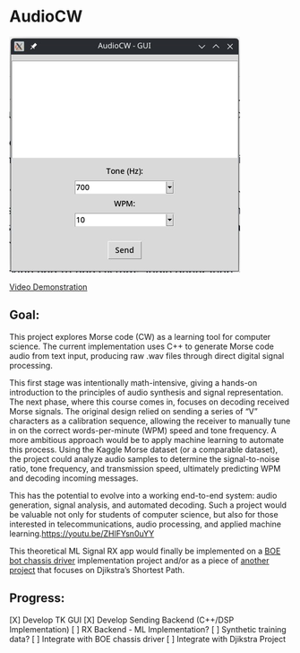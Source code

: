 # AudioCW

![AudioCW-Screenshot](img/web/AudioCW_Screenshot.jpg)

[Video Demonstration](https://youtu.be/ZHlFYsn0uYY )

## Goal:
This project explores Morse code (CW) as a learning tool for computer science. The current implementation uses C++ to generate 
Morse code audio from text input, producing raw .wav files through direct digital signal processing. 

This first stage was intentionally math-intensive, giving a hands-on introduction to the principles of audio synthesis and signal representation.
The next phase, where this course comes in, focuses on decoding received Morse signals. The original design relied on sending a series of “V” characters as a calibration sequence, 
allowing the receiver to manually tune in on the correct words-per-minute (WPM) speed and tone frequency. A more ambitious approach would be to apply machine learning to automate this process. 
Using the Kaggle Morse dataset (or a comparable dataset), the project could analyze audio samples to determine the signal-to-noise ratio, tone frequency, and transmission speed, ultimately predicting WPM and decoding incoming messages.

This has the potential to evolve into a working end-to-end system: audio generation, signal analysis, and automated decoding. Such a project would be valuable not only for students of computer science, 
but also for those interested in telecommunications, audio processing, and applied machine learning.https://youtu.be/ZHlFYsn0uYY 

This theoretical ML Signal RX app would finally be implemented on a [BOE bot chassis driver](https://github.com/allhailthetail/boenanna-pi) implementation project and/or as a piece of [another project](https://github.com/cris1618/MazeBot) that focuses on Djikstra’s Shortest Path.

## Progress:

[X] Develop TK GUI
[X] Develop Sending Backend (C++/DSP Implementation)
[ ] RX Backend - ML Implementation?
    [ ] Synthetic training data?
[ ] Integrate with BOE chassis driver
[ ] Integrate with Djikstra Project
